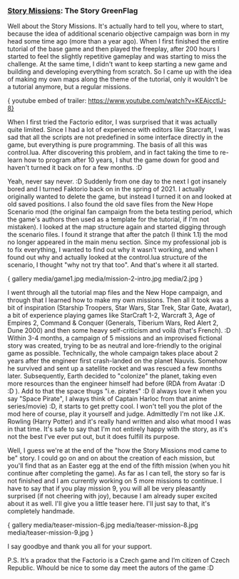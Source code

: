 ### [Story Missions](https://mods.factorio.com/mod/Story-Missions): The Story <author>GreenFlag</author>

Well about the Story Missions.
It's actually hard to tell you, where to start, because the idea of additional scenario objective campaign was born in my head some time ago (more than a year ago). When I first finished the entire tutorial of the base game and then played the freeplay, after 200 hours I started to feel the slightly repetitive gameplay and was starting to miss the challenge. At the same time, I didn't want to keep starting a new game and building and developing everything from scratch. So I came up with the idea of making my own maps along the theme of the tutorial, only it wouldn't be a tutorial anymore, but a regular missions.

{ youtube embed of trailer: https://www.youtube.com/watch?v=KEAjcctlJ-8}

When I first tried the Factorio editor, I was surprised that it was actually quite limited. Since I had a lot of experience with editors like Starcraft, I was sad that all the scripts are not predefined in some interface directly in the game, but everything is pure programming. The basis of all this was control.lua. After discovering this problem, and in fact taking the time to re-learn how to program after 10 years, I shut the game down for good and haven't turned it back on for a few months. :D

Yeah, never say never. :D Suddenly from one day to the next I got insanely bored and I turned Faktorio back on in the spring of 2021. I actually originally wanted to delete the game, but instead I turned it on and looked at old saved positions. I also found the old save files from the New Hope Scenario mod (the original fan campaign from the beta testing period, which the game's authors then used as a template for the tutorial, if I'm not mistaken). I looked at the map structure again and started digging through the scenario files. I found it strange that after the patch (I think 1.1) the mod no longer appeared in the main menu section. Since my professional job is to fix everything, I wanted to find out why it wasn't working, and when I found out why and actually looked at the control.lua structure of the scenario, I thought "why not try that too". And that's where it all started.

{ gallery
media/game1.jpg
media/mission-2-intro.jpg
media/2.jpg
}

I went through all the tutorial map files and the New Hope campaign, and through that I learned how to make my own missions. Then all it took was a bit of inspiration (Starship Troopers, Star Wars, Star Trek, Star Gate, Avatar), a bit of experience playing games like StarCraft 1-2, Warcraft 3, Age of Empires 2, Command & Conquer (Generals, Tiberium Wars, Red Alert 2, Dune 2000) and then some heavy self-criticism and voilá (that's French). :D Within 3-4 months, a campaign of 5 missions and an improvised fictional story was created, trying to be as neutral and lore-friendly to the original game as possible. Technically, the whole campaign takes place about 2 years after the engineer first crash-landed on the planet Nauvis. Somehow he survived and sent up a satellite rocket and was rescued a few months later. Subsequently, Earth decided to "colonize" the planet, taking even more resources than the engineer himself had before (RDA from Avatar :D :D ). Add to that the space thugs "i.e. pirates" :D (I always love it when you say "Space Pirate", I always think of Captain Harloc from that anime series/movie) :D, it starts to get pretty cool. I won't tell you the plot of the mod here of course, play it yourself and judge. Admittedly I'm not like J.K. Rowling (Harry Potter) and it's really hand written and also what mood I was in that time. It's safe to say that I'm not entirely happy with the story, as it's not the best I've ever put out, but it does fulfill its purpose.

Well, I guess we're at the end of the "how the Story Missions mod came to be" story. I could go on and on about the creation of each mission, but you'll find that as an Easter egg at the end of the fifth mission (when you hit continue after completing the game). As far as I can tell, the story so far is not finished and I am currently working on 5 more missions to continue. I have to say that if you play mission 9, you will all be very pleasantly surprised (if not cheering with joy), because I am already super excited about it as well. I'll give you a little teaser here. I'll just say to that, it's completely handmade.

{ gallery 
media/teaser-mission-6.jpg
media/teaser-mission-8.jpg
media/teaser-mission-9.jpg
}

I say goodbye and thank you all for your support.

P.S. It’s a pradox that the Factorio is a Czech game and I’m citizen of Czech Republic. Whould be nice to some day meet the autors of the game :D

